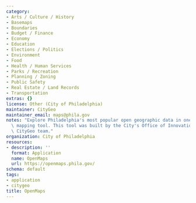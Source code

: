 ```yaml
---
category:
- Arts / Culture / History
- Basemaps
- Boundaries
- Budget / Finance
- Economy
- Education
- Elections / Politics
- Environment
- Food
- Health / Human Services
- Parks / Recreation
- Planning / Zoning
- Public Safety
- Real Estate / Land Records
- Transportation
extras: {}
license: Other (City of Philadelphia)
maintainer: CityGeo
maintainer_email: maps@phila.gov
notes: "Explore Philadelphia's most popular open geographic data in one easy to use\
  \ mapping tool. This tool was built by the City's Office of Innovation and Technology's\
  \ CityGeo team."
organization: City of Philadelphia
resources:
- description: ''
  format: Application
  name: OpenMaps
  url: https://openmaps.phila.gov/
schema: default
tags:
- application
- citygeo
title: OpenMaps
---
```

